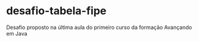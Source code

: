 # desafio-tabela-fipe
Desafio proposto na última aula do primeiro curso da formação Avançando em Java
